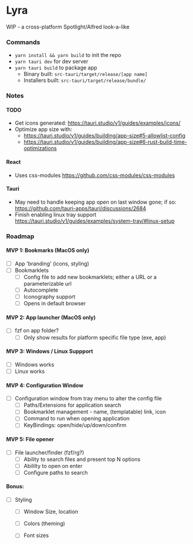 # Lyra

WIP - a cross-platform Spotlight/Alfred look-a-like

### Commands

- `yarn install && yarn build` to init the repo
- `yarn tauri dev` for dev server
- `yarn tauri build` to package app
  - Binary built: `src-tauri/target/release/[app name]`
  - Installers built: `src-tauri/target/release/bundle/`

### Notes

#### TODO

- Get icons generated: https://tauri.studio/v1/guides/examples/icons/
- Optimize app size with:
  - https://tauri.studio/v1/guides/building/app-size#5-allowlist-config
  - https://tauri.studio/v1/guides/building/app-size#6-rust-build-time-optimizations

#### React

- Uses css-modules https://github.com/css-modules/css-modules

#### Tauri

- May need to handle keeping app open on last window gone; if so: https://github.com/tauri-apps/tauri/discussions/2684
- Finish enabling linux tray support https://tauri.studio/v1/guides/examples/system-tray/#linux-setup

### Roadmap

#### MVP 1: Bookmarks (MacOS only)

- [ ] App 'branding' (icons, styling)
- [ ] Bookmarklets
  - [ ] Config file to add new bookmarklets; either a URL or a parameterizable url
  - [ ] Autocomplete
  - [ ] Iconography support
  - [ ] Opens in default browser

#### MVP 2: App launcher (MacOS only)

- [ ] fzf on app folder?
  - [ ] Only show results for platform specific file type (exe, app)

#### MVP 3: Windows / Linux Suppport

- [ ] Windows works
- [ ] Linux works

#### MVP 4: Configuration Window

- [ ] Configuration window from tray menu to alter the config file
  - [ ] Paths/Extensions for application search
  - [ ] Bookmarklet management - name, (templatable) link, icon
  - [ ] Command to run when opening application
  - [ ] KeyBindings: open/hide/up/down/confirm

#### MVP 5: File opener

- [ ] File launcher/finder (fzf/rg?)
  - [ ] Ability to search files and present top N options
  - [ ] Abililty to open on enter
  - [ ] Configure paths to search

#### Bonus:

- [ ] Styling
  - [ ] Window Size, location
  - [ ] Colors (theming)
  - [ ] Font sizes

